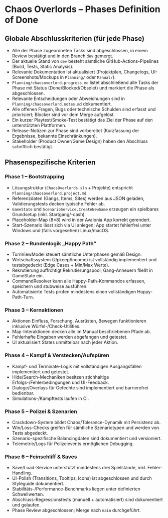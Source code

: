 # Chaos Overlords – Phases Definition of Done

## Globale Abschlusskriterien (für jede Phase)
- Alle der Phase zugeordneten Tasks sind abgeschlossen, in einem Review bestätigt und in den Branch `dev` gemergt.
- Der aktuelle Stand von `dev` besteht sämtliche GitHub-Actions-Pipelines (Build, Tests, Static Analysis).
- Relevante Dokumentation ist aktualisiert (Projektplan, Changelogs, UI-Screenshots/Mockups in `Planning/` oder `Manual/`).
- `Planning/chaosoverlord.progress.md` listet abschließend alle Tasks der Phase mit Status (Done/Blocked/Obsolet) und markiert die Phase als abgeschlossen.
- Relevante Entscheidungen oder Abweichungen sind in `Planning/chaosoverlord.notes.md` dokumentiert.
- Alle offenen Fragen, Bugs oder technische Schulden sind erfasst und priorisiert; Blocker sind vor dem Merge aufgelöst.
- Ein kurzer Playtest/Smoke-Test bestätigt das Ziel der Phase auf den unterstützten Plattformen.
- Release-Notizen zur Phase sind vorbereitet (Kurzfassung der Ergebnisse, bekannte Einschränkungen).
- Stakeholder (Product Owner/Game Design) haben den Abschluss schriftlich bestätigt.

## Phasenspezifische Kriterien

### Phase 1 – Bootstrapping
- Lösungstruktur (`ChaosOverlords.sln` + Projekte) entspricht `Planning/chaosoverlord.project.md`.
- Referenzdaten (Gangs, Items, Sites) werden aus JSON geladen, Validierungstests decken typische Fehler ab.
- `GameState` und `ScenarioService.CreateNewGame` erzeugen ein spielbares Grundsetup (inkl. Startgang/-cash).
- Placeholder-Map (8×8) wird in der Avalonia App korrekt gerendert.
- Start-Szenario lässt sich via UI anlegen; App startet fehlerfrei unter Windows und (falls vorgesehen) Linux/macOS.

### Phase 2 – Rundenlogik „Happy Path“
- TurnViewModel steuert sämtliche Unterphasen gemäß Design.
- Wirtschaftssystem (Upkeep/Income) ist vollständig implementiert und testabgedeckt (Edge Cases + Min/Max Werte).
- Rekrutierung auffrchtigt Rekrutierungspool, Gang-Anheuern fließt in GameState ein.
- CommandResolver kann alle Happy-Path-Kommandos erfassen, speichern und stubweise ausführen.
- Automatisierte Tests prüfen mindestens einen vollständigen Happy-Path-Turn.

### Phase 3 – Kernaktionen
- Aktionen Einfluss, Forschung, Ausrüsten, Bewegen funktionieren inklusive Würfel-/Check-Utilities.
- Map-Interaktionen decken alle im Manual beschriebenen Pfade ab.
- Fehlerhafte Eingaben werden abgefangen und getestet.
- UI aktualisiert States unmittelbar nach jeder Aktion.

### Phase 4 – Kampf & Verstecken/Aufspüren
- Kampf- und Terminate-Logik mit vollständigen Ausgangsfällen implementiert und getestet.
- Hide/Search-Mechaniken besitzen stichhaltige Erfolgs-/Fehlerbedingungen und UI-Feedback.
- Dialoge/Overlays für Gefechte sind implementiert und barrierefrei bedienbar.
- Simulations-/Kampftests laufen in CI.

### Phase 5 – Polizei & Szenarien
- Crackdown-System bildet Chaos/Tolerance-Dynamik mit Persistenz ab.
- Win/Loss-Checks greifen für sämtliche Szenariotypen und werden von Tests abgedeckt.
- Szenario-spezifische Balancingdaten sind dokumentiert und versioniert.
- Telemetrie/Logs für Polizeievents ermöglichen Debugging.

### Phase 6 – Feinschliff & Saves
- Save/Load-Service unterstützt mindestens drei Spielstände, inkl. Fehler-Handling.
- UI-Polish (Transitions, Tooltips, Icons) ist abgeschlossen und durch Styleguide dokumentiert.
- Stabilitäts-/Performance-Benchmarks liegen unter definierten Schwellwerten.
- Abschluss-Regressionstests (manuell + automatisiert) sind dokumentiert und gelaufen.
- Phase Review abgeschlossen; Merge nach `main` durchgeführt.
